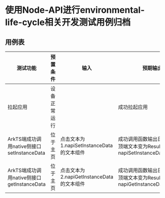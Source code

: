 #  使用Node-API进行environmental-life-cycle相关开发测试用例归档

## 用例表

| 测试功能                                      | 预置条件     | 输入                                      | 预期输出                                                     | 测试结果 |
| --------------------------------------------- | ------------ | ----------------------------------------- | ------------------------------------------------------------ | -------- |
| 拉起应用                                      | 设备正常运行 |                                           | 成功拉起应用                                                 | Pass     |
| ArkTS端成功调用native侧接口   setInstanceData | 位于主页     | 点击文本为1.napiSetInstanceData的文本组件 | 成功调用函数输出日志，页面顶端文本变为Result: napiSetInstanceDataSuccess | Pass     |
| ArkTS端成功调用native侧接口getInstanceData    | 位于主页     | 点击文本为2.napiGetInstanceData的文本组件 | 成功调用函数输出日志，页面顶端文本变为Result: napiGetInstanceDataSuccess | Pass     |